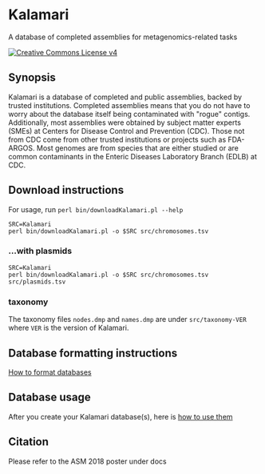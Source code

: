 # Kalamari
A database of completed assemblies for metagenomics-related tasks

[![Creative Commons License v4](https://licensebuttons.net/l/by-sa/4.0/88x31.png)](LICENSE.md)

## Synopsis

Kalamari is a database of completed and public assemblies, backed by trusted institutions.
Completed assemblies means that you do not have to worry about the database itself being contaminated with "rogue" contigs.
Additionally, most assemblies were obtained by subject matter experts (SMEs) at
Centers for Disease Control and Prevention (CDC).
Those not from CDC come from other trusted institutions or projects such as
FDA-ARGOS.
Most genomes are from species that are either studied or are common contaminants
in the Enteric Diseases Laboratory Branch (EDLB) at CDC.

## Download instructions

For usage, run `perl bin/downloadKalamari.pl --help`

    SRC=Kalamari
    perl bin/downloadKalamari.pl -o $SRC src/chromosomes.tsv

### ...with plasmids

    SRC=Kalamari
    perl bin/downloadKalamari.pl -o $SRC src/chromosomes.tsv src/plasmids.tsv

### taxonomy

The taxonomy files `nodes.dmp` and `names.dmp` are under `src/taxonomy-VER` 
where `VER` is the version of Kalamari.

## Database formatting instructions

[How to format databases](docs/DATABASES.md)

## Database usage

After you create your Kalamari database(s), here is [how to use them](docs/USAGE.md)

## Citation

Please refer to the ASM 2018 poster under docs
